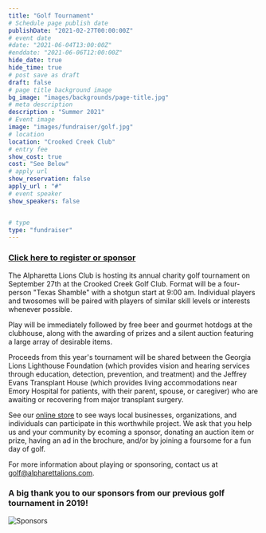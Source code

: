 ```yaml
---
title: "Golf Tournament"
# Schedule page publish date
publishDate: "2021-02-27T00:00:00Z"
# event date
#date: "2021-06-04T13:00:00Z"
#enddate: "2021-06-06T12:00:00Z"
hide_date: true
hide_time: true
# post save as draft
draft: false
# page title background image
bg_image: "images/backgrounds/page-title.jpg"
# meta description
description : "Summer 2021"
# Event image
image: "images/fundraiser/golf.jpg"
# location
location: "Crooked Creek Club"
# entry fee
show_cost: true
cost: "See Below"
# apply url
show_reservation: false
apply_url : "#"
# event speaker
show_speakers: false


# type
type: "fundraiser"
---
```


### [Click here to register or sponsor](https://alpharetta-lions-club.square.site/shop/golf2021/3) 


The Alpharetta Lions Club is hosting its annual charity golf tournament on September 27th at the Crooked 
Creek Golf Club.  Format will be a four-person "Texas Shamble" with a shotgun start at 9:00 am.  Individual 
players and twosomes will be paired with players of similar skill levels or interests whenever possible.

Play will be immediately followed by free beer and gourmet hotdogs at the clubhouse, along with the 
awarding of prizes and a silent auction featuring a large array of desirable items.

Proceeds from this year's tournament will be shared between the Georgia Lions Lighthouse Foundation (which
provides vision and hearing services through education, detection, prevention, and treatment) and the Jeffrey
Evans Transplant House (which provides living accommodations near Emory Hospital for patients, with their
parent, spouse, or caregiver) who are awaiting or recovering from major transplant surgery.

See our [online store](https://alpharetta-lions-club.square.site/shop/golf2021/3) to see ways local businesses,
organizations, and individuals can participate in this worthwhile project.  We ask that you help us and your 
community by ecoming a sponsor, donating an auction item or prize, having an ad in the brochure, and/or by 
joining a foursome for a fun day of golf.

For more information about playing or sponsoring, contact us at golf@alpharettalions.com.

### A big thank you to our sponsors from our previous golf tournament in 2019!

![Sponsors](../../images/fundraiser/golf-sponsors-2019.jpg)

